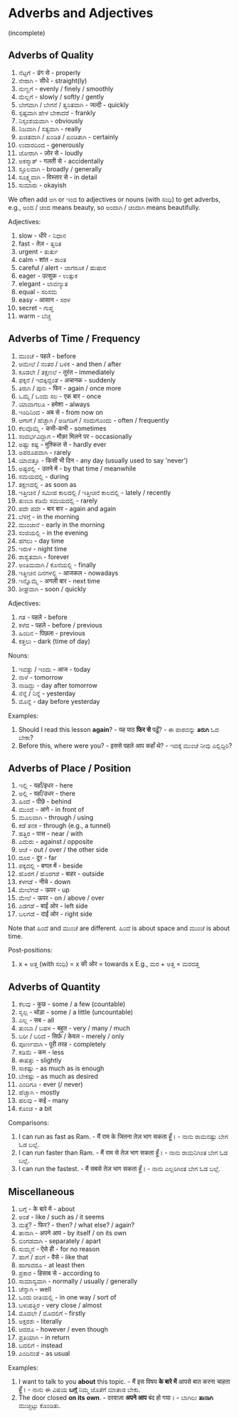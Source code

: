 # Adverbs and Adjectives

(incomplete)

## Adverbs of Quality

1.  ನೆಟ್ಟಗೆ - ढंग से - properly
2.  ನೇರಾಗಿ - सीधे - straight(ly)
3.  ನುಣ್ಣಗೆ - evenly / finely / smoothly
4.  ಮೆಲ್ಲಗೆ - slowly / softly / gently
5.  ಬೇಗವಾಗಿ / ಬೇಗನೆ / ತ್ವರಿತವಾಗಿ - जल्दी - quickly
6.  ಸ್ಪಷ್ಟವಾಗಿ ಹೇಳ ಬೇಕಾದರೆ - frankly
7.  ನಿಸ್ಸಂಶಯವಾಗಿ - obviously
8.  ನಿಜವಾಗಿ / ಸತ್ಯವಾಗಿ - really
9.  ಖಚಿತವಾಗಿ / ಖಂಡಿತ / ಖಂಡಿತಾಗಿ - certainly
10. ಉದಾರದಿಂದ - generously
11. ಜೋರಾಗಿ - ज़ोर से - loudly
12. ಅಕಸ್ಮಾತ್ - गलती से - accidentally
13. ಸ್ತೂಲವಾಗಿ - broadly / generally
14. ಸೂಕ್ಷ್ಮವಾಗಿ - विस्तार से - in detail
15. ಸುಮಾರು - okayish

We often add ಆಗಿ or ಇಂದ to adjectives or nouns (with ಸಂಧಿ) to get adverbs,
e.g., ಅಂದ / ಚಂದ means beauty, so ಅಂದಾಗಿ / ಚಂದಾಗಿ means beautifully.

Adjectives:

1.  slow - धीरे - ನಿಧಾನ
2.  fast - तेज़ - ತ್ವರಿತ
3.  urgent - ತುರ್ತು
4.  calm - शांत - ಶಾಂತ
5.  careful / alert - ಜಾಗರೂಕ / ಹುಷಾರ
6.  eager - उत्सुक - ಉತ್ಸುಕ
7.  elegant - ಲಾವಣ್ಯುತ
8.  equal - ಸರಿಸಮ
9.  easy - आसान - ಸರಳ
10. secret - ಗುಪ್ತ
11. warm - ಬೆಚ್ಚ

## Adverbs of Time / Frequency

1.  ಮುಂಚೆ - पहले - before
1.  ಆಮೇಲೆ / ನಂತರ / ಬಳಿಕ - and then / after
1.  ಕೂಡಲೇ / ತಕ್ಷಣಲೆ - तुरंत - immediately
1.  ಫಕ್ಕನೆ / ಇದಕ್ಕಿದ್ದಂತೆ - अचानक - suddenly
1.  ತಿರುಗಿ / ಪುನಃ - फिर - again / once more
1.  ಒಮ್ಮೆ / ಒಂದು ಸಲ - एक बार - once
1.  ಯಾವಾಗಲೂ - हमेशा - always
1.  ಇಂದಿನಿಂದ - अब से - from now on
1.  ಆಗಾಗೆ / ಹೆಚ್ಚಾಗಿ / ಅಡಿಗಡಿಗೆ / ಸಂದುಗೊಂದು - often / frequently
1.  ಕೆಲವೊಮ್ಮೆ - कभी-कभी - sometimes
1.  ಸಂದರ್ಭವಿದ್ದಾಗ - मौक़ा मिलने पर - occasionally
1.  ಅಷ್ಟು ಕಷ್ಟ - मुश्किल से - hardly ever
1.  ಅಪರೂಪವಾಗಿ - rarely
1.  ಯಾವತ್ತೂ - किसी भी दिन - any day (usually used to say 'never')
1.  ಅಷ್ಟರಲ್ಲಿ - उतने में - by that time / meanwhile
1.  ಸಮಯದಲ್ಲಿ - during
1.  ತಕ್ಷಣದಲ್ಲಿ - as soon as
1.  ಇತ್ತೀಚಿನ / ಸಮೀಪ ಕಾಲದಲ್ಲಿ / ಇತ್ತೀಚಿನೆ ಕಾಲದಲ್ಲಿ - lately / recently
1.  ತುಂಬಾ ಕಡಿಮೆ ಸಮಯದಲ್ಲಿ - rarely
1.  ಪದೇ ಪದೇ - बार बार - again and again
1.  ಬೆಳಿಗ್ಗೆ - in the morning
1.  ಮುಂಜಾನೆ - early in the morning
1.  ಸಂಜಿಯಲ್ಲಿ - in the evening
1.  ಹಗಲು - day time
1.  ಇರುಳ - night time
1.  ಶಾಶ್ವತವಾಗಿ - forever
1.  ಅಂತಿಮವಾಗಿ / ಕೊನೆಯಲ್ಲಿ - finally
1.  ಇತ್ತೀಚಿನ ದಿನಗಳಲ್ಲಿ - आजकल - nowadays
1.  ಇನ್ನೊಮ್ಮೆ - अगली बार - next time
1.  ಶೀಘ್ರವಾಗಿ - soon / quickly

Adjectives:

1.  ಗತ - पहले - before
2.  ಕಳೆದ - पहले - before / previous
3.  ಹಿಂದಿನ - पिछला - previous
4.  ಕತ್ತಲು - dark (time of day)

Nouns:

1.  ಇವತ್ತು / ಇಂದು - आज - today
2.  ನಾಳೆ - tomorrow
3.  ನಾಡಿದ್ದು - day after tomorrow
4.  ನೆನ್ನೆ / ನಿನ್ನೆ - yesterday
5.  ಮೊನ್ನೆ - day before yesterday

Examples:

1.  Should I read this lesson <strong>again</strong>? -
    यह पाठ <strong>फिर से</strong> पढ़ूँ? -
    ಈ ಪಾಠವನ್ನು <strong>ತಿರುಗಿ</strong> ಓದ ಬೇಕಾ?
2.  Before this, where were you? -
    इससे पहले आप कहाँ थे? - ಇದಕ್ಕೆ ಮುಂಚೆ ನೀವು ಎಲ್ಲಿದ್ದಿರಿ?

## Adverbs of Place / Position

1.  ಇಲ್ಲಿ - यहाँ/इधर - here
2.  ಅಲ್ಲಿ - वहाँ/उधर - there
3.  ಹಿಂದೆ - पीछे - behind
4.  ಮುಂದೆ - आगे - in front of
5.  ಮೂಲವಾಗಿ - through / using
6.  ಕಡೆ ತನಕ - through (e.g., a tunnel)
7.  ಹತ್ತಿರ - पास - near / with
8.  ಎದುರು - against / opposite
9.  ಆಚೆ - out / over / the other side
10. ದೂರ - दूर - far
11. ಪಕ್ಕದಲ್ಲಿ - बगल में - beside
12. ಹೊರಗೆ / ಹೊರಗಡೆ - बाहर - outside
13. ಕೆಳಗಡೆ - नीचे - down
14. ಮೇಲೆಗಡೆ - ऊपर - up
15. ಮೇಲೆ - ऊपर - on / above / over
16. ಎಡಗಡೆ - बाईं ओर - left side
17. ಬಲಗಡೆ - दाईं ओर - right side

Note that ಹಿಂದೆ and ಮುಂಚೆ are different.
ಹಿಂದೆ is about space and ಮುಂಚೆ is about time.

Post-positions:

1.  x + ಅತ್ತ (with ಸಂಧಿ) = x की ओर = towards x
    E.g., ಮರ + ಅತ್ತ = ಮರದತ್ತ

## Adverbs of Quantity

1.  ಕೆಲವು - कुछ - some / a few (countable)
2.  ಸ್ವಲ್ಪ - थोड़ा - some / a little (uncountable)
3.  ಎಲ್ಲ - सब - all
4.  ತುಂಬಾ / ಬಹಳ - बहुत - very / many / much
5.  ಬರೀ / ಬರಿದೆ - सिर्फ़ / केवल - merely / only
6.  ಪೂರ್ಣವಾಗಿ - पूरी तरह - completely
7.  ಕಡಿಮೆ - कम - less
8.  ಈಷತ್ತು - slightly
9.  ಸಾಕಷ್ಟು - as much as is enough
10. ಬೇಕಷ್ಟು - as much as desired
11. ಎಂದಿಗೂ - ever (/ never)
12. ಹೆಚ್ಚಾಗಿ - mostly
13. ಹಲವು - कई - many
14. ಕೊಂಚ - a bit

Comparisons:

1.  I can run as fast as Ram. -
    मैं राम के जितना तेज़ भाग सकता हूँ। -
    ನಾನು ರಾಮನಷ್ಟು ಬೇಗ ಓಡ ಬಲ್ಲೆ.
2.  I can run faster than Ram. -
    मैं राम से तेज़ भाग सकता हूँ। -
    ನಾನು ರಾಮನಿಗಿಂತ ಬೇಗ ಓಡ ಬಲ್ಲೆ.
3.  I can run the fastest. -
    मैं सबसे तेज़ भाग सकता हूँ। -
    ನಾನು ಎಲ್ಲರಿಗಿಂತ ಬೇಗ ಓಡ ಬಲ್ಲೆ.

## Miscellaneous

1.  ಬಗ್ಗೆ - के बारे में - about
2.  ಅಂತೆ - like / such as / it seems
3.  ಮತ್ತೆ? - फिर? - then? / what else? / again?
4.  ತಾನಾಗಿ - अपने आप - by itself / on its own
5.  ಬಿಂಗಡವಾಗಿ - separately / apart
6.  ಸುಮ್ಮನೆ - ऐसे ही - for no reason
7.  ಹಾಗೆ / ಹಂಗೆ - वैसे - like that
8.  ಹಾಗಾದರೂ - at least then
9.  ಪ್ರಕಾರ - हिसाब से - according to
10. ಸಾಮಾನ್ಯವಾಗಿ - normally / usually / generally
11. ಚೆನ್ನಾಗಿ - well
12. ಒಂದು ರೀತಿಯಲ್ಲಿ - in one way / sort of
13. ಬಳುಹತ್ತಿರ - very close / almost
14. ಮೊದಲೇ / ಮೊದಲಿಗೆ - firstly
15. ಅಕ್ಷರಶಃ - literally
16. ಆದರೂ - however / even though
17. ಪ್ರತಿಯಾಗಿ - in return
18. ಬದಲಿಗೆ - instead
19. ಎಂದಿನಂತೆ - as usual

Examples:

1.  I want to talk to you <strong>about</strong> this topic. -
    मैं इस विषय <strong>के बारे में</strong> आपसे बात करना चाहता हूँ। -
    ನಾನು ಈ ವಿಷಯ <strong>ಬಗ್ಗೆ</strong> ನಿಮ್ಮ ಜೊತೆಗೆ ಮಾತಾಡ ಬೇಕು.
2.  The door closed <strong>on its own</strong>. -
    दरवाज़ा <strong>अपने आप</strong> बंद हो गया। -
    ಬಾಗಿಲು <strong>ತಾನಾಗಿ</strong> ಮುಚ್ಚಿಟ್ಟು ಕೊಂಡಿತು.